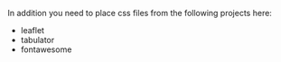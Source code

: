 In addition you need to place css files from the following projects here:
* leaflet
* tabulator
* fontawesome

